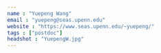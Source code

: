 ```yaml
---
name : "Yuepeng Wang"
email : "yuepeng@seas.upenn.edu"
website : "https://www.seas.upenn.edu/~yuepeng/"
tags : ["postdoc"]
headshot : "YuepengW.jpg"
---
```

